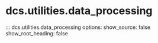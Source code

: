 # dcs.utilities.data_processing

::: dcs.utilities.data_processing
    options:
      show_source: false
      show_root_heading: false
